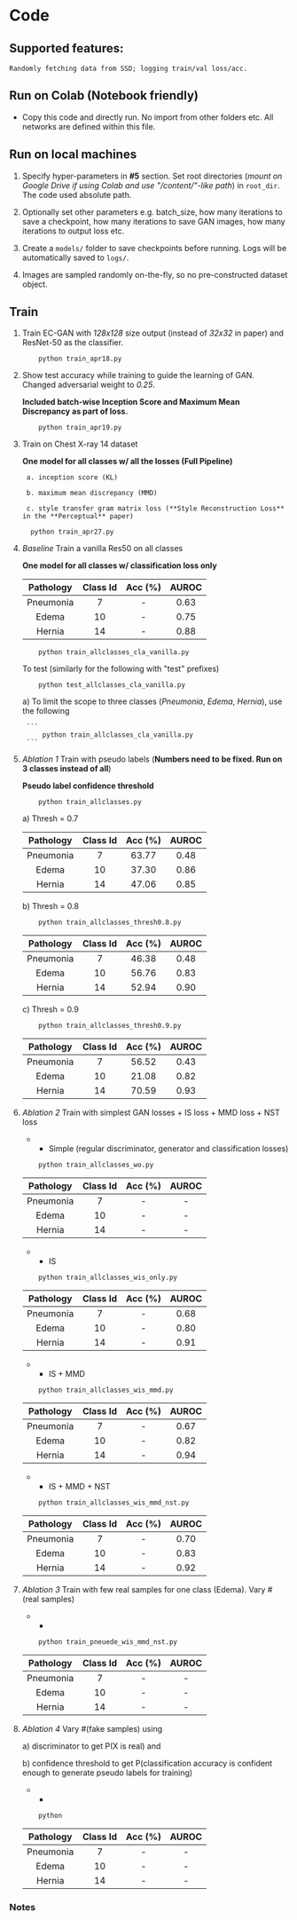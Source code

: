 # Code


## Supported features:
    Randomly fetching data from SSD; logging train/val loss/acc.

## Run on Colab (Notebook friendly)

* Copy this code and directly run. No import from other folders etc. All networks are defined within this file.

## Run on local machines
1. Specify hyper-parameters in **#5** section. Set root directories (*mount on Google Drive if using Colab and use "/content/"-like path*) in `root_dir`. The code used absolute path. 

2. Optionally set other parameters e.g. batch_size, how many iterations to save a checkpoint, how many iterations to save GAN images, how many iterations to output loss etc.

3. Create a `models/` folder to save checkpoints before running. Logs will be automatically saved to `logs/`.

4. Images are sampled randomly on-the-fly, so no pre-constructed dataset object. 



## Train 

1. Train EC-GAN with *128x128* size output (instead of *32x32* in paper) and ResNet-50 as the classifier.
	```
		python train_apr18.py
	```


2. Show test accuracy while training to guide the learning of GAN. Changed adversarial weight to *0.25*. 
	
	**Included batch-wise Inception Score and Maximum Mean Discrepancy as part of loss.**

	```
		python train_apr19.py
	```

3. Train on Chest X-ray 14 dataset 

    **One model for all classes w/ all the losses (Full Pipeline)**
    
	    a. inception score (KL)
	
	    b. maximum mean discrepancy (MMD)
	
	    c. style transfer gram matrix loss (**Style Reconstruction Loss** in the **Perceptual** paper)
	    
	  ```
		python train_apr27.py
	  ```


4. *Baseline* Train a vanilla Res50 on all classes 

    **One model for all classes w/ classification loss only**
    
    
	| Pathology | Class Id   |  Acc (%)  | AUROC |
	|:-:|:-:|:-:|:-:|
	| Pneumonia | 7 | -  | 0.63 |
	| Edema | 10 | - | 0.75 |
	| Hernia | 14 | - | 0.88 |


 
 
	```
		python train_allclasses_cla_vanilla.py
	```

	To test (similarly for the following with "test" prefixes)
	```
		python test_allclasses_cla_vanilla.py
	```
	
	  a) To limit the scope to three classes (*Pneumonia*, *Edema*, *Hernia*), use the following 
	  
		```
			python train_allclasses_cla_vanilla.py		
		```


5. *Ablation 1* Train with pseudo labels (**Numbers need to be fixed. Run on 3 classes instead of all**)

    **Pseudo label confidence threshold**


	```
		python train_allclasses.py		
	```


      a) Thresh = 0.7

	| Pathology | Class Id   |  Acc (%)  | AUROC |
	|:-:|:-:|:-:|:-:|
	| Pneumonia | 7 | 63.77  | 0.48 |
	| Edema | 10 | 37.30 | 0.86 |
	| Hernia | 14 | 47.06 | 0.85 |

      b) Thresh = 0.8
	
	```
		python train_allclasses_thresh0.8.py
	```

	
	| Pathology | Class Id   |  Acc (%)  | AUROC |
	|:-:|:-:|:-:|:-:|
	| Pneumonia | 7 | 46.38  | 0.48 |
	| Edema | 10 | 56.76 |  0.83 |
	| Hernia | 14 | 52.94 | 0.90 |
	
	c) Thresh = 0.9
	
	```
		python train_allclasses_thresh0.9.py
	```

	
	| Pathology | Class Id   |  Acc (%)  |  AUROC |
	|:-:|:-:|:-:|:-:|
	| Pneumonia | 7 | 56.52  | 0.43 |
	| Edema | 10 | 21.08 | 0.82 |
	| Hernia | 14 | 70.59 | 0.93 |

6. *Ablation 2* Train with simplest GAN losses + IS loss + MMD loss + NST loss 
	- + Simple (regular discriminator, generator and classification losses)
	
	```
		python train_allclasses_wo.py
	```

	| Pathology | Class Id   |  Acc (%)  |  AUROC |
	|:-:|:-:|:-:|:-:|
	| Pneumonia | 7 | -  | - |
	| Edema | 10 | - | - |
	| Hernia | 14 | - | - |
	
	- + IS
	
	```
		python train_allclasses_wis_only.py
	```

	| Pathology | Class Id   |  Acc (%)  |  AUROC |
	|:-:|:-:|:-:|:-:|
	| Pneumonia | 7 | -  | 0.68 |
	| Edema | 10 | - | 0.80 |
	| Hernia | 14 | - | 0.91 |
	
	- + IS + MMD
	
	```
		python train_allclasses_wis_mmd.py
	```
	
	| Pathology | Class Id   |  Acc (%)  |  AUROC |
	|:-:|:-:|:-:|:-:|
	| Pneumonia | 7 | -  | 0.67 |
	| Edema | 10 | - | 0.82 |
	| Hernia | 14 | - | 0.94 |
	
	- + IS + MMD + NST 
	
	```
		python train_allclasses_wis_mmd_nst.py
	```
	
	| Pathology | Class Id   |  Acc (%)  |  AUROC |
	|:-:|:-:|:-:|:-:|
	| Pneumonia | 7 | -  | 0.70 |
	| Edema | 10 | - | 0.83 |
	| Hernia | 14 | - | 0.92 |


7. *Ablation 3* Train with few real samples for one class (Edema). Vary #(real samples)

	- + 
	
	```
		python train_pneuede_wis_mmd_nst.py
	```

	| Pathology | Class Id   |  Acc (%)  |  AUROC |
	|:-:|:-:|:-:|:-:|
	| Pneumonia | 7 | -  | - |
	| Edema | 10 | - | - |
	| Hernia | 14 | - | - |

8. *Ablation 4* Vary #(fake samples) using 

    a) discriminator to get P(X is real) and 
    
    b) confidence threshold to get P(classification accuracy is confident enough to generate pseudo labels for training)

	- + 
	
	```
		python 
	```

	| Pathology | Class Id   |  Acc (%)  |  AUROC |
	|:-:|:-:|:-:|:-:|
	| Pneumonia | 7 | -  | - |
	| Edema | 10 | - | - |
	| Hernia | 14 | - | - |

### Notes

